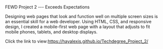 FEWD Project 2 --- Exceeds Expectations

Designing web pages that look and function well on multiple screen sizes is an essential skill for a web developer. Using HTML, CSS, and responsive design, I created a mobile-first web page with a layout that adjusts to fit mobile phones, tablets, and desktop displays.

Click the link to view:https://hayalexis.github.io/Techdegree_Project_2/
